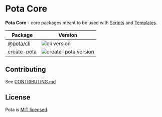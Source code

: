 # Pota Core

**Pota Core** - core packages meant to be used with [Scripts](../scripts/) and
[Templates](../templates/).

| Package                    | Version                                                                        |
| -------------------------- | ------------------------------------------------------------------------------ |
| [@pota/cli](cli)           | ![cli version](https://img.shields.io/npm/v/@pota/cli.svg?label=%20)           |
| [create-pota](create-pota) | ![create-pota version](https://img.shields.io/npm/v/create-pota.svg?label=%20) |

## Contributing

See [CONTRIBUTING.md](../CONTRIBUTING.md)

## License

Pota is [MIT licensed](../LICENSE).
